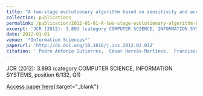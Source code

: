 ```yaml
---
title: "A two-stage evolutionary algorithm based on sensitivity and accuracy for multi-class problems"
collection: publications
permalink: /publication/2012-01-01-A-two-stage-evolutionary-algorithm-based-on-sensitivity-and-accuracy-for-multi-class-problems
excerpt: 'JCR (2012): 3.893 (category COMPUTER SCIENCE, INFORMATION SYSTEMS, position 6/132, Q1)'
date: 2012-01-01
venue: '*Information Sciences*'
paperurl: 'http://dx.doi.org/10.1016/j.ins.2012.02.012'
citation: ' Pedro Antonio Gutiérrez,  César Hervás-Martínez,  Francisco José Martínez-Estudillo,  Mariano Carbonero-Ruz, &quot;A two-stage evolutionary algorithm based on sensitivity and accuracy for multi-class problems.&quot; *Information Sciences*, Vol.197, 2012, pp.20-37.'
---
```

JCR (2012): 3.893 (category COMPUTER SCIENCE, INFORMATION SYSTEMS, position 6/132, Q1)

[Access paper here](http://dx.doi.org/10.1016/j.ins.2012.02.012){:target="_blank"}
